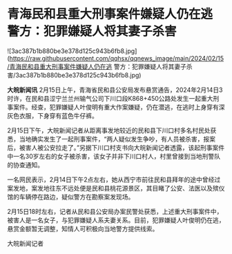# 青海民和县重大刑事案件嫌疑人仍在逃 警方：犯罪嫌疑人将其妻子杀害

![3ac387b1b880be3e378d125c943b6fb8.jpg](https://raw.githubusercontent.com/qqhsx/qqnews_image/main/2024/02/15/青海民和县重大刑事案件嫌疑人仍在逃 警方：犯罪嫌疑人将其妻子杀害/3ac387b1b880be3e378d125c943b6fb8.jpg)

**大皖新闻讯**
2月15日上午，青海省民和县公安局发布悬赏通告，2024年2月14日3时许，在民和县涩宁兰兰州输气公司下川口段K868+450公路处发生一起重大刑事案件。经查，犯罪嫌疑人叶俊明有重大作案嫌疑，仍在潜逃，在逃时上身穿有深灰色衣服，下身穿有蓝色牛仔裤。

2月15日下午，大皖新闻记者从距离事发地较近的民和县下川口村多名村民处获悉，当地确实发生了一起刑事案件，“两人疑似发生争吵，有人员被杀害，报案后，被害人被公安拉走了。”另据下川口村支书向大皖新闻记者透露，该起刑事案件中一名30岁左右的女子被杀害，该女子并非下川口村人，村里曾接到当地刑警队的协查通知。

一名网民表示，2月14日下午2点左右，她从西宁市前往民和县拜年的途中曾经过案发地，案发地往东不远处便是民和县桃花源景区，其目睹了公安、法医以及殡仪馆的车辆停在路边，疑似警方在勘察案发现场。

2月15日18时左右，记者从民和县公安局办案民警处获悉，上述重大刑事案件中，被害人是一名女子，与犯罪嫌疑人系夫妻关系。目前，犯罪嫌疑人叶俊明仍在逃，悬赏金额暂无调整，知情人可积极向当地警方提供线索。

大皖新闻记者

